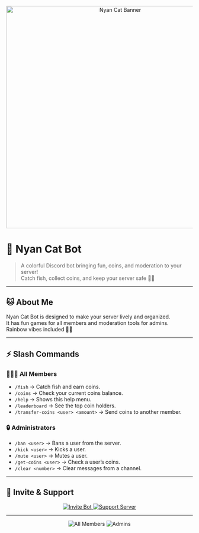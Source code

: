 <p align="center">
  <img src="https://i.pinimg.com/originals/80/db/e7/80dbe7a37ca3ea65ecac8dace1b599cc.gif" alt="Nyan Cat Banner" width="600"/>
</p>

# 🌈 Nyan Cat Bot  

> A colorful Discord bot bringing fun, coins, and moderation to your server!  
> Catch fish, collect coins, and keep your server safe 🌟🐱  

---

## 🐱 About Me  
Nyan Cat Bot is designed to make your server lively and organized.  
It has fun games for all members and moderation tools for admins.  
Rainbow vibes included 🌈✨  

---

## ⚡ Slash Commands  

### 🧑‍🤝‍🧑 All Members
- `/fish` → Catch fish and earn coins.  
- `/coins` → Check your current coins balance.  
- `/help` → Shows this help menu.  
- `/leaderboard` → See the top coin holders.  
- `/transfer-coins <user> <amount>` → Send coins to another member.  

### 🔒 Administrators
- `/ban <user>` → Bans a user from the server.  
- `/kick <user>` → Kicks a user.  
- `/mute <user>` → Mutes a user.  
- `/get-coins <user>` → Check a user’s coins.  
- `/clear <number>` → Clear messages from a channel.  

---

## 🚀 Invite & Support  

<p align="center">
  <a href="https://discord.com/oauth2/authorize?client_id=1410918086487441428" target="_blank">
    <img src="https://img.shields.io/badge/Invite%20Bot-5865F2?style=for-the-badge&logo=discord&logoColor=white" alt="Invite Bot"/>
  </a>
  <a href="https://discord.gg/pXudEE2bmG" target="_blank">
    <img src="https://img.shields.io/badge/Join%20Support%20Server-5865F2?style=for-the-badge&logo=discord&logoColor=white" alt="Support Server"/>
  </a>
</p>

---

<p align="center">
  <img src="https://img.shields.io/badge/All%20Members-Fun%20Commands-orange?style=for-the-badge" alt="All Members"/>
  <img src="https://img.shields.io/badge/Admins-Moderation-red?style=for-the-badge" alt="Admins"/>
</p>

